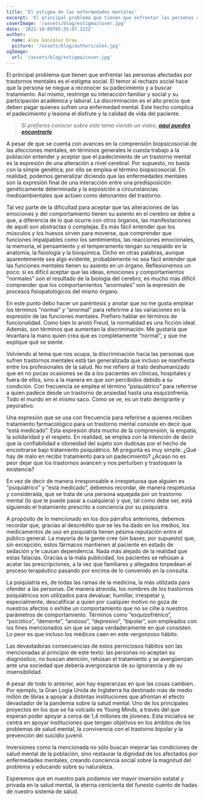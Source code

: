 ```yaml
---
title: 'El estigma de las enfermedades mentales'
excerpt: 'El principal problema que tienen que enfrentar las personas afectadas por trastornos mentales es el estigma social. El temor al rechazo social hace que la persona se niegue a reconocer su padecimiento y a buscar tratamiento. Así mismo, restringe su interacción familiar y social y su participación académica y laboral. La discriminación es el alto precio que deben pagar quienes sufren una enfermedad mental. Este hecho complica el padecimiento y lesiona el disfrute y la calidad de vida del paciente.'
coverImage: '/assets/blog/estigma/cover.jpg'
date: '2022-10-09T05:35:07.322Z'
author:
  name: Alex González Grau
  picture: '/assets/blog/authors/alex.jpg'
ogImage:
  url: '/assets/blog/estigma/cover.jpg'
---
```


El principal problema que tienen que enfrentar las personas afectadas por trastornos mentales es el estigma social. El temor al rechazo social hace que la persona se niegue a reconocer su padecimiento y a buscar tratamiento. Así mismo, restringe su interacción familiar y social y su participación académica y laboral. La discriminación es el alto precio que deben pagar quienes sufren una enfermedad mental. Este hecho complica el padecimiento y lesiona el disfrute y la calidad de vida del paciente.

>*Si prefieres conocer sobre este tema viendo un video, [**aquí puedes encontrarlo**](https://www.youtube.com/watch?v=mZj9BHqEJn0)*

A pesar de que se cuenta con avances en la comprensión biopsicosocial de las afecciones mentales, en términos generales le cuesta trabajo a la población entender y aceptar que el padecimiento de un trastorno mental es la expresión de una alteración a nivel cerebral. Por supuesto, no basta con la simple genética; por ello se emplea el término biopsicosocial. En realidad, podemos generalizar diciendo que las enfermedades mentales son la expresión final de una interacción entre una predisposición genéticamente determinada y la exposición a circunstancias medioambientales que actúen como detonantes del trastorno.

Tal vez parte de la dificultad para aceptar que las alteraciones de las emociones y del comportamiento tienen su asiento en el cerebro se debe a que, a diferencia de lo que ocurre con otros órganos, las manifestaciones de aquél son abstractas o complejas. Es más fácil entender que los músculos y los huesos sirven para moverse, que comprender que funciones impalpables como los sentimientos, las reacciones emocionales, la memoria, el pensamiento y el temperamento tengan su respaldo en la anatomía, la fisiología y la bioquímica. Dicho en otras palabras, aunque aparentemente sea algo evidente, probablemente no sea fácil entender que las funciones mentales tienen su asiento en un órgano. Reflexionemos un poco: si es difícil aceptar que las ideas, emociones y comportamientos “normales” son el resultado de la biología del cerebro, es mucho más difícil comprender que los comportamientos “anormales” son la expresión de procesos fisiopatológicos del mismo órgano.

En este punto debo hacer un paréntesis y anotar que no me gusta emplear los términos “normal” y “anormal” para referirme a las variaciones en la expresión de las funciones mentales. Prefiero hablar en términos de funcionalidad. Como bien lo anotó Freud, la normalidad es una ficción ideal. Además, son términos que aumentan la discriminación. Me gustaría que levantara la mano quien crea que es completamente “normal”, y que me explique qué se siente.

Volviendo al tema que nos ocupa, la discriminación hacia las personas que sufren trastornos mentales está tan generalizada que incluso se manifiesta entre los profesionales de la salud. No me refiero al trato deshumanizado que en no pocas ocasiones se da a los pacientes en clínicas, hospitales y fuera de ellos, sino a la manera en que son percibidos debido a su condición. Con frecuencia se emplea el término “psiquiátrico” para referirse a quien padece desde un trastorno de ansiedad hasta una esquizofrenia. Todo el mundo en el mismo saco. Como se ve, es un trato denigrante y peyorativo.

Una expresión que se usa con frecuencia para referirse a quienes reciben tratamiento farmacológico para un trastorno mental consiste en decir que “está medicado”. Esta expresión dista mucho de la comprensión, la empatía, la solidaridad y el respeto. En realidad, se emplea con la intención de decir que la confiabilidad e idoneidad del sujeto son dudosas por el hecho de encontrarse bajo tratamiento psiquiátrico. Mi pregunta es muy simple: ¿Qué hay de malo en recibir tratamiento para un padecimiento? ¿Acaso no es peor dejar que los trastornos avancen y nos perturben y trastoquen la existencia?

En vez de decir de manera irresponsable e irrespetuosa que alguien es “psiquiátrico” y “está medicado”, debemos recordar, de manera respetuosa y considerada, que se trata de una persona aquejada por un trastorno mental (lo que le puede pasar a cualquiera) y que, tal como debe ser, está siguiendo el tratamiento prescrito a conciencia por su psiquiatra.

A propósito de lo mencionado en los dos párrafos anteriores, debemos recordar que, gracias al descrédito que se les ha dado en los medios, los medicamentos de uso en psiquiatría tienen pésima reputación entre el público general. La mayoría de la gente cree (sin bases, por supuesto) que, sin excepción, estos fármacos mantienen al paciente en estado de sedación y le causan dependencia. Nada más alejado de la realidad que estas falacias. Gracias a la mala publicidad, los pacientes se rehúsan a acatar las prescripciones, a la vez que familiares y allegados torpedean el proceso terapéutico pasando por encima de lo convenido en la consulta.

La psiquiatría es, de todas las ramas de la medicina, la más utilizada para ofender a las personas. De manera atrevida, los nombres de los trastornos psiquiátricos son utilizados para devaluar, humillar, irrespetar y, especialmente, descalificar a quien por cualquier motivo no goza de nuestros afectos o exhibe un comportamiento que no se ciñe a nuestros parámetros de comportamiento. Términos como “esquizofrénico”, “psicótico”, “demente”, “ansioso”, “depresivo”, “bipolar”, son empleados con los fines mencionados sin que se sepa verdaderamente en qué consisten. Lo peor es que incluso los médicos caen en este vergonzoso hábito.

Las devastadoras consecuencias de estos perniciosos hábitos son las mencionadas al principio de este texto: las personas no aceptan su diagnóstico, no buscan atención, rehúsan el tratamiento y se avergüenzan ante una sociedad que debería avergonzarse de su ignorancia y de su insensibilidad.

A pesar de todo lo anterior, aún hay esperanzas en que las cosas cambien. Por ejemplo, la Gran Logia Unida de Inglaterra ha destinado más de medio millón de libras a apoyar a distintas instituciones que afrontan el efecto devastador de la pandemia sobre la salud mental. Uno de los principales proyectos en los que se ha volcado es Young Minds, a través del que esperan poder apoyar a cerca de 1,4 millones de jóvenes. Esta iniciativa se centra en apoyar instituciones que tengan objetivos en los ámbitos de los problemas de salud mental, la convivencia con el trastorno bipolar y la prevención del suicidio juvenil.

Inversiones como la mencionada no sólo buscan mejorar las condiciones de salud mental de la población, sino restaurar la dignidad de los afectados por enfermedades mentales, creando conciencia social sobre la magnitud del problema y educando sobre su naturaleza.

Esperemos que en nuestro país podamos ver mayor inversión estatal y privada en la salud mental, la eterna cenicienta del funesto cuento de hadas de nuestro sistema de salud.